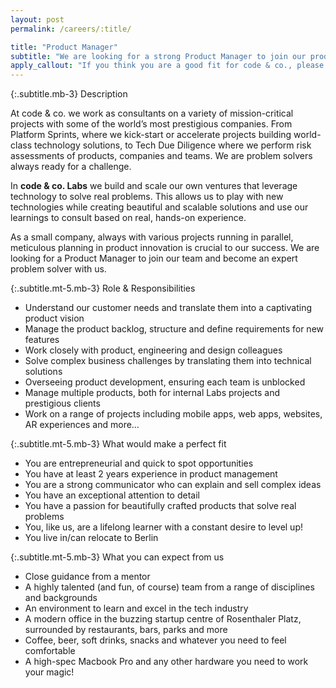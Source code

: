 ```yaml
---
layout: post
permalink: /careers/:title/

title: "Product Manager"
subtitle: "We are looking for a strong Product Manager to join our product team. Build intuitive, beautiful experiences and become an expert problem solver with us."
apply_callout: "If you think you are a good fit for code & co., please reach out with your LinkedIn profile, a cover letter, and link to GitHub, or any product you\'re proud of. We look forward to hearing from you!"
---
```


{:.subtitle.mb-3}
Description

At code & co. we work as consultants on a variety of mission-critical projects with some of the world’s most prestigious companies. From Platform Sprints, where we kick-start or accelerate projects building world-class technology solutions, to Tech Due Diligence where we perform risk assessments of products, companies and teams. We are problem solvers always ready for a challenge.

In **code & co. Labs** we build and scale our own ventures that leverage technology to solve real problems. This allows us to play with new technologies while creating beautiful and scalable solutions and use our learnings to consult based on real, hands-on experience.

As a small company, always with various projects running in parallel, meticulous planning in product innovation is crucial to our success. We are looking for a Product Manager to join our team and become an expert problem solver with us.

{:.subtitle.mt-5.mb-3}
Role & Responsibilities

- Understand our customer needs and translate them into a captivating product vision
- Manage the product backlog, structure and define requirements for new features
- Work closely with product, engineering and design colleagues
- Solve complex business challenges by translating them into technical solutions
- Overseeing product development, ensuring each team is unblocked
- Manage multiple products, both for internal Labs projects and prestigious clients
- Work on a range of projects including mobile apps, web apps, websites, AR experiences and more…


{:.subtitle.mt-5.mb-3}
What would make a perfect fit

- You are entrepreneurial and quick to spot opportunities
- You have at least 2 years experience in product management
- You are a strong communicator who can explain and sell complex ideas
- You have an exceptional attention to detail
- You have a passion for beautifully crafted products that solve real problems
- You, like us, are a lifelong learner with a constant desire to level up!
- You live in/can relocate to Berlin


{:.subtitle.mt-5.mb-3}
What you can expect from us

- Close guidance from a mentor
- A highly talented (and fun, of course) team from a range of disciplines and backgrounds
- An environment to learn and excel in the tech industry
- A modern office in the buzzing startup centre of Rosenthaler Platz, surrounded by restaurants, bars, parks and more
- Coffee, beer, soft drinks, snacks and whatever you need to feel comfortable
- A high-spec Macbook Pro and any other hardware you need to work your magic!
